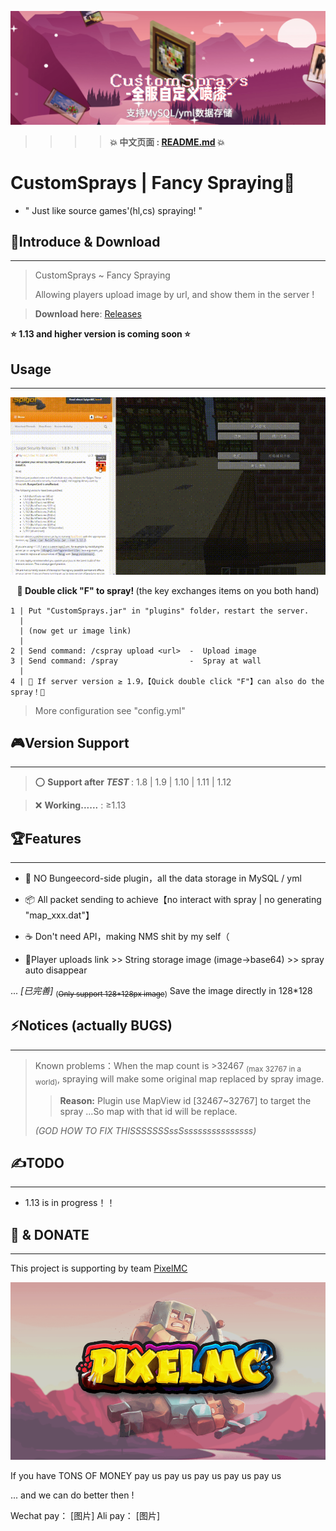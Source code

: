![CustomSprays](banner.png)

>>>> <b>💥 中文页面 : [README.md](README.md) 💥</b>


# <b>CustomSprays</b> | Fancy Spraying🎉

- " Just like source games'(hl,cs) spraying! "

## 📢Introduce & Download
___
> CustomSprays ~ Fancy Spraying
> 
> Allowing players upload image by url, and show them in the server !

> <b>Download here</b>: [Releases](https://gitee.com/pixelmc/CustomSprays/releases)

<b>⭐ 1.13 and higher version is coming soon ⭐</b>

## Usage
___
![QuickUse](QuickUse.gif "糊到爆炸的示意图")
<center><b>📡 Double click "F" to spray! </b>(the key exchanges items on you both hand)</center>


    1 | Put "CustomSprays.jar" in "plugins" folder，restart the server.
      |
      | (now get ur image link)
      |
    2 | Send command: /cspray upload <url>  -  Upload image
    3 | Send command: /spray                -  Spray at wall
      |
    4 | 🎇 If server version ≥ 1.9，【Quick double click "F"】can also do the spray！🎇

> More configuration see "config.yml"

## 🎮Version Support
___
> ⭕ <b>Support after *TEST* </b> : 1.8 | 1.9 | 1.10 | 1.11 | 1.12

> ❌ <b>Working......</b> : ≥1.13



## 🏆Features
___

- 🙅‍ NO Bungeecord-side plugin，all the data storage in MySQL / yml

- 📦 All packet sending to achieve【no interact with spray | no generating "map_xxx.dat"】

- ☕ Don't need API，making NMS shit by my self（

- 🔗Player uploads link >> String storage image (image->base64) >> spray auto disappear

... *[已完善]* <sub>(~~Only support 128\*128px image~~)</sub> Save the image directly in 128*128



## ⚡Notices (actually BUGS)
___

> Known problems：When the map count is >32467 <sub>(max 32767 in a world)</sub>, spraying will make some original map replaced by spray image.
>
>> <b>Reason:</b> Plugin use MapView id [32467~32767] to target the spray ...So map with that id will be replace.
>
> *(GOD HOW TO FIX THISSSSSSSssSsssssssssssssss)*



## ✍TODO
___
- 1.13 is in progress！！



## 💖 & DONATE
___
This project is supporting by team [PixelMC](http://pixelmc.cn/)

![logo](banner_logo.png)

If you have TONS OF MONEY pay us pay us pay us pay us pay us

... and we can do better then !

Wechat pay：
[图片]
Ali pay：
[图片]